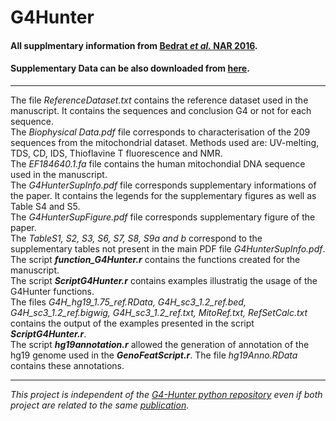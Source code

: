 # G4Hunter
#### All supplmentary information from [Bedrat _et al._ NAR 2016][paper ref].  

#### Supplementary Data can be also downloaded from [here](http://www.ncbi.nlm.nih.gov/pmc/articles/PMC4770238/bin/supp_44_4_1746__index.html).  
--------------------------------------------------------------------------
The file _ReferenceDataset.txt_ contains the reference dataset used in the manuscript. It contains the sequences and conclusion G4 or not for each sequence.  
The _Biophysical Data.pdf_ file corresponds to characterisation of the 209 sequences from the mitochondrial dataset. Methods used are: UV-melting, TDS, CD, IDS, Thioflavine T fluorescence and NMR.  
The _EF184640.1.fa_ file contains the human mitochondial DNA sequence used in the manuscript.  
The _G4HunterSupInfo.pdf_ file corresponds supplementary informations of the paper. It contains the legends for the supplementary figures as well as Table S4 and S5.  
The _G4HunterSupFigure.pdf_ file corresponds supplementary figure of the paper.  
The _TableS1, S2, S3, S6, S7, S8, S9a and b_ correspond to the supplementary tables not present in the main PDF file _G4HunterSupInfo.pdf_.  
The script **_function_G4Hunter.r_** contains the functions created for the manuscript.  
The script **_ScriptG4Hunter.r_** contains examples illustratig the usage of the G4Hunter functions.  
The files _G4H_hg19_1.75_ref.RData, G4H_sc3_1.2_ref.bed, G4H_sc3_1.2_ref.bigwig, G4H_sc3_1.2_ref.txt, MitoRef.txt, RefSetCalc.txt_ contains the output of the examples presented in the script **_ScriptG4Hunter.r_**.  
The script **_hg19annotation.r_** allowed the generation of annotation of the hg19 genome used in the **_GenoFeatScript.r_**. The file _hg19Anno.RData_ contains these annotations.

--------------------------------------------------------------------------
_This project is independent of the [G4-Hunter python repository](https://github.com/AnimaTardeb/G4-Hunter) even if both project are related to the same [publication][paper ref]._


[paper ref]:http://doi.org/10.1093/nar/gkw006
